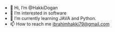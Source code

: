 - 👋 Hi, I’m @HakkiDogan
- 👀 I’m interested in software
- 🌱 I’m currently learning JAVA and Python.
- 📫 How to reach me ibrahimhakki79@gmail.com

<!---
HakkiDogan/HakkiDogan is a ✨ special ✨ repository because its `README.md` (this file) appears on your GitHub profile.
You can click the Preview link to take a look at your changes.
--->
